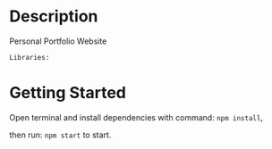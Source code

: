 # Description

Personal Portfolio Website

`Libraries:`

# Getting Started

Open terminal and install dependencies with command: `npm install`,

then run: `npm start` to start.
